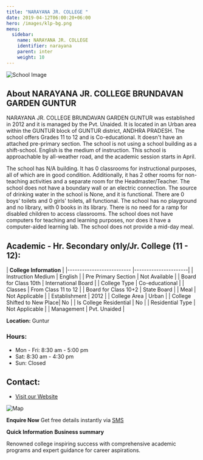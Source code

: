 ```yaml
---
title: "NARAYANA JR. COLLEGE "
date: 2019-04-12T06:00:20+06:00
hero: /images/klp-bg.png
menu:
  sidebar:
    name: NARAYANA JR. COLLEGE
    identifier: narayana
    parent: inter
    weight: 10
---
```


![School Image](/images/s1.jpeg)

## About NARAYANA JR. COLLEGE BRUNDAVAN GARDEN GUNTUR

NARAYANA JR. COLLEGE BRUNDAVAN GARDEN GUNTUR was established in 2012 and it is managed by the Pvt. Unaided. It is located in an Urban area within the GUNTUR block of GUNTUR district, ANDHRA PRADESH. The school offers Grades 11 to 12 and is Co-educational. It doesn't have an attached pre-primary section. The school is not using a school building as a shift-school. English is the medium of instruction. This school is approachable by all-weather road, and the academic session starts in April.

The school has N/A building. It has 0 classrooms for instructional purposes, all of which are in good condition. Additionally, it has 2 other rooms for non-teaching activities and a separate room for the Headmaster/Teacher. The school does not have a boundary wall or an electric connection. The source of drinking water in the school is None, and it is functional. There are 0 boys' toilets and 0 girls' toilets, all functional. The school has no playground and no library, with 0 books in its library. There is no need for a ramp for disabled children to access classrooms. The school does not have computers for teaching and learning purposes, nor does it have a computer-aided learning lab. The school does not provide a mid-day meal.

## Academic - Hr. Secondary only/Jr. College (11 - 12):
| **College Information**     |
|-------------------------- |----------------------|
| Instruction Medium         | English              |
| Pre Primary Section        | Not Available        |
| Board for Class 10th      | International Board  |
| College Type                | Co-educational       |
| Classes                    | From Class 11 to 12  |
| Board for Class 10+2      | State Board          |
| Meal                       | Not Applicable       |
| Establishment              | 2012                 |
| College Area                | Urban                |
| College Shifted to New Place| No                   |
| Is College Residential      | No                   |
| Residential Type           | Not Applicable       |
| Management                 | Pvt. Unaided         |

**Location:** Guntur 
### Hours:
- Mon - Fri: 8:30 am - 5:00 pm
- Sat: 8:30 am - 4:30 pm
- Sun: Closed

**Contact:**
-  
- [Visit our Website](http://www.narayanagroup.com/)

![Map](/assets/images/sections/education/university.jpg)

**Enquire Now**
Get free details instantly via [SMS](sms:18001023344)

**Quick Information**
**Business summary**

Renowned college inspiring success with comprehensive academic programs and expert guidance for career aspirations.
